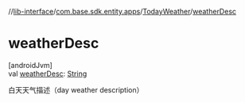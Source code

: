 //[lib-interface](../../../index.md)/[com.base.sdk.entity.apps](../index.md)/[TodayWeather](index.md)/[weatherDesc](weather-desc.md)

# weatherDesc

[androidJvm]\
val [weatherDesc](weather-desc.md): [String](https://kotlinlang.org/api/latest/jvm/stdlib/kotlin/-string/index.html)

白天天气描述（day weather description）
